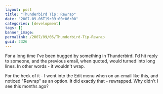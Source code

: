```yaml
---
layout: post
title: "Thunderbird Tip: Rewrap"
date: "2007-09-06T19:09:00+06:00"
categories: [development]
tags: []
banner_image: 
permalink: /2007/09/06/Thunderbird-Tip-Rewrap
guid: 2326
---
```


For a long time I've been bugged by something in Thunderbird. I'd hit reply to someone, and the previous email, when quoted, would turned into long lines. In other words - it wouldn't wrap.

For the heck of it - I went into the Edit menu when on an email like this, and noticed "Rewrap" as an option. It did exactly that - rewrapped. Why didn't I see this months ago?
